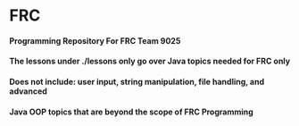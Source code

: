 # FRC

#### Programming Repository For FRC Team 9025 

#### The lessons under ./lessons only go over Java topics needed for FRC only
#### Does not include: user input, string manipulation, file handling, and advanced
#### Java OOP topics that are beyond the scope of FRC Programming

